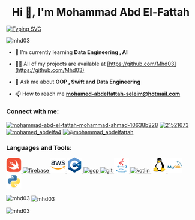<h1 align="center">Hi 👋, I'm Mohammad Abd El-Fattah</h1>
<a href="https://git.io/typing-svg"><img src="https://readme-typing-svg.demolab.com?font=Fira+Code&weight=700&size=30&duration=3000&pause=10000&color=00C823&center=true&vCenter=true&width=1150&lines=A+Bachelor's+Degree+Student+Of+Computer+Science+%7C+iOS+Developer" alt="Typing SVG" /></a>
<p align="left"> <img src="https://komarev.com/ghpvc/?username=mhd03&label=Profile%20views&color=0e75b6&style=flat" alt="mhd03" /> </p>

- 🌱 I’m currently learning **Data Engineering , AI**

- 👨‍💻 All of my projects are available at [https://github.com/Mhd03](https://github.com/Mhd03)

- 💬 Ask me about **OOP , Swift and Data Engineering**

- 📫 How to reach me **mohamed-abdelfattah-seleim@hotmail.com**

<h3 align="left">Connect with me:</h3>
<p align="left">
<a href="https://linkedin.com/in/mohammad-abd-el-fattah-mohammad-ahmad-10638b228" target="blank"><img align="center" src="https://raw.githubusercontent.com/rahuldkjain/github-profile-readme-generator/master/src/images/icons/Social/linked-in-alt.svg" alt="mohammad-abd-el-fattah-mohammad-ahmad-10638b228" height="30" width="40" /></a>
<a href="https://stackoverflow.com/users/21521673" target="blank"><img align="center" src="https://raw.githubusercontent.com/rahuldkjain/github-profile-readme-generator/master/src/images/icons/Social/stack-overflow.svg" alt="21521673" height="30" width="40" /></a>
<a href="https://www.hackerrank.com/mohamed_abdelfa4" target="blank"><img align="center" src="https://raw.githubusercontent.com/rahuldkjain/github-profile-readme-generator/master/src/images/icons/Social/hackerrank.svg" alt="mohamed_abdelfa4" height="30" width="40" /></a>
<a href="https://www.hackerearth.com/@mohammad_abdelfattah" target="blank"><img align="center" src="https://raw.githubusercontent.com/rahuldkjain/github-profile-readme-generator/master/src/images/icons/Social/hackerearth.svg" alt="@mohammad_abdelfattah" height="30" width="40" /></a>
</p>

<h3 align="left">Languages and Tools:</h3>
<p align="left">
   <a href="https://developer.apple.com/swift/" target="_blank" rel="noreferrer"> <img src="https://raw.githubusercontent.com/devicons/devicon/master/icons/swift/swift-original.svg" alt="swift" width="40" height="40"/> </a>
  <a href="https://firebase.google.com/" target="_blank" rel="noreferrer"> <img src="https://www.vectorlogo.zone/logos/firebase/firebase-icon.svg" alt="firebase" width="40" height="40"/> </a>
  <a href="https://aws.amazon.com" target="_blank" rel="noreferrer"> 
    <img src="https://raw.githubusercontent.com/devicons/devicon/master/icons/amazonwebservices/amazonwebservices-original-wordmark.svg" alt="aws" width="40" height="40"/> 
  </a>  <a href="https://www.w3schools.com/cpp/" target="_blank" rel="noreferrer"> <img src="https://raw.githubusercontent.com/devicons/devicon/master/icons/cplusplus/cplusplus-original.svg" alt="cplusplus" width="40" height="40"/> </a>  <a href="https://cloud.google.com" target="_blank" rel="noreferrer"> <img src="https://www.vectorlogo.zone/logos/google_cloud/google_cloud-icon.svg" alt="gcp" width="40" height="40"/> </a> <a href="https://git-scm.com/" target="_blank" rel="noreferrer"> <img src="https://www.vectorlogo.zone/logos/git-scm/git-scm-icon.svg" alt="git" width="40" height="40"/> </a>  <a href="https://www.java.com" target="_blank" rel="noreferrer"> <img src="https://raw.githubusercontent.com/devicons/devicon/master/icons/java/java-original.svg" alt="java" width="40" height="40"/> </a> <a href="https://kotlinlang.org" target="_blank" rel="noreferrer"> <img src="https://www.vectorlogo.zone/logos/kotlinlang/kotlinlang-icon.svg" alt="kotlin" width="40" height="40"/> </a> <a href="https://www.linux.org/" target="_blank" rel="noreferrer"> <img src="https://raw.githubusercontent.com/devicons/devicon/master/icons/linux/linux-original.svg" alt="linux" width="40" height="40"/> </a> <a href="https://www.mysql.com/" target="_blank" rel="noreferrer"> <img src="https://raw.githubusercontent.com/devicons/devicon/master/icons/mysql/mysql-original-wordmark.svg" alt="mysql" width="40" height="40"/> </a> <a href="https://www.python.org" target="_blank" rel="noreferrer"> <img src="https://raw.githubusercontent.com/devicons/devicon/master/icons/python/python-original.svg" alt="python" width="40" height="40"/> </a>   
</p>

<p><img align="left" src="https://github-readme-stats.vercel.app/api/top-langs?username=mhd03&show_icons=true&locale=en&layout=compact" alt="mhd03" /></p>

<p>&nbsp;<img align="center" src="https://github-readme-stats.vercel.app/api?username=mhd03&show_icons=true&locale=en" alt="mhd03" /></p>

<p><img align="center" src="https://github-readme-streak-stats.herokuapp.com/?user=mhd03&" alt="mhd03" /></p>

